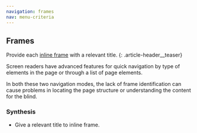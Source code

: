 ```yaml
---
navigation: frames
nav: menu-criteria
---
```


## Frames

Provide each [inline frame](glossary.html#mCadreEnLigne) with a relevant title.
{: .article-header__teaser}

Screen readers have advanced features for quick navigation by type of elements in the page or through a list of page elements.

In both these two navigation modes, the lack of frame identification can cause problems in locating the page structure or understanding the content for the blind.

### Synthesis
* Give a relevant title to inline frame.


